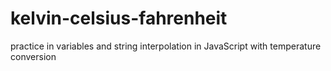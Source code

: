 # kelvin-celsius-fahrenheit
practice in variables and string interpolation in JavaScript with temperature conversion
